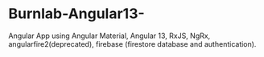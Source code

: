 # Burnlab-Angular13-
Angular App using Angular Material, Angular 13, RxJS, NgRx, angularfire2(deprecated), firebase (firestore database and authentication).

